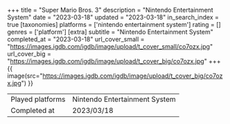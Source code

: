 +++
title = "Super Mario Bros. 3"
description = "Nintendo Entertainment System"
date = "2023-03-18"
updated = "2023-03-18"
in_search_index = true
[taxonomies]
platforms = ['nintendo entertainment system']
rating = []
genres = ['platform']
[extra]
subtitle = "Nintendo Entertainment System"
completed_at = "2023-03-18"
url_cover_small = "https://images.igdb.com/igdb/image/upload/t_cover_small/co7ozx.jpg"
url_cover_big = "https://images.igdb.com/igdb/image/upload/t_cover_big/co7ozx.jpg"
+++
{{ image(src="https://images.igdb.com/igdb/image/upload/t_cover_big/co7ozx.jpg") }}

|              |            |
| ------------ | ---------- |
| Played platforms    | Nintendo Entertainment System |
| Completed at | 2023/03/18 |


